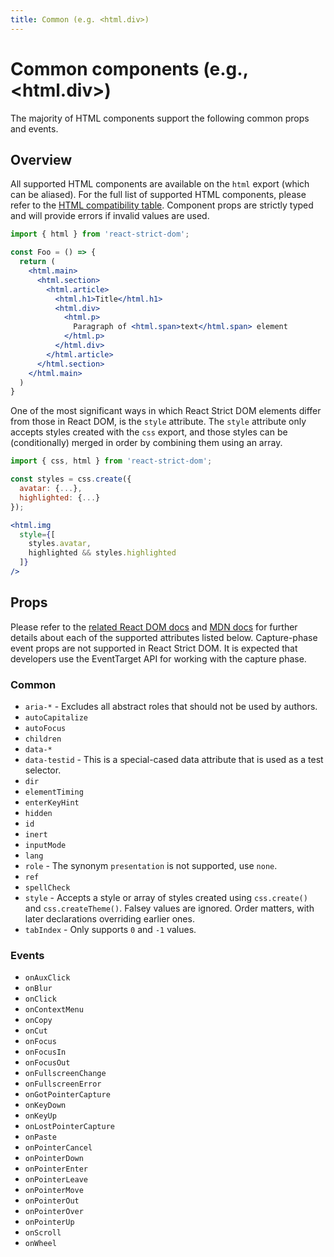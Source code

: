 ```yaml
---
title: Common (e.g. <html.div>)
---
```


# Common components (e.g., \<html.div>)

<p className="text-xl">The majority of HTML components support the following common props and events.</p>

## Overview

All supported HTML components are available on the `html` export (which can be aliased). For the full list of supported HTML components, please refer to the [HTML compatibility table](/api/html/#compatibility). Component props are strictly typed and will provide errors if invalid values are used.

```jsx
import { html } from 'react-strict-dom';

const Foo = () => {
  return (
    <html.main>
      <html.section>
        <html.article>
          <html.h1>Title</html.h1>
          <html.div>
            <html.p>
              Paragraph of <html.span>text</html.span> element
            </html.p>
          </html.div>
        </html.article>
      </html.section>
    </html.main>
  )
}
```

One of the most significant ways in which React Strict DOM elements differ from those in React DOM, is the `style` attribute. The `style` attribute only accepts styles created with the `css` export, and those styles can be (conditionally) merged in order by combining them using an array.

```jsx
import { css, html } from 'react-strict-dom';

const styles = css.create({
  avatar: {...},
  highlighted: {...}
});

<html.img
  style={[
    styles.avatar,
    highlighted && styles.highlighted
  ]}
/>
```

## Props

Please refer to the [related React DOM docs](https://react.dev/reference/react-dom/components/common) and [MDN docs](https://developer.mozilla.org/en-US/docs/Web/HTML/Global_attributes) for further details about each of the supported attributes listed below. Capture-phase event props are not supported in React Strict DOM. It is expected that developers use the EventTarget API for working with the capture phase.

### Common

* `aria-*` - Excludes all abstract roles that should not be used by authors.
* `autoCapitalize`
* `autoFocus`
* `children`
* `data-*`
* `data-testid` - This is a special-cased data attribute that is used as a test selector.
* `dir`
* `elementTiming`
* `enterKeyHint`
* `hidden`
* `id`
* `inert`
* `inputMode`
* `lang`
* `role` - The synonym `presentation` is not supported, use `none`.
* `ref`
* `spellCheck`
* `style` - Accepts a style or array of styles created using `css.create()` and `css.createTheme()`. Falsey values are ignored. Order matters, with later declarations overriding earlier ones.
* `tabIndex` - Only supports `0` and `-1` values.

### Events

* `onAuxClick`
* `onBlur`
* `onClick`
* `onContextMenu`
* `onCopy`
* `onCut`
* `onFocus`
* `onFocusIn`
* `onFocusOut`
* `onFullscreenChange`
* `onFullscreenError`
* `onGotPointerCapture`
* `onKeyDown`
* `onKeyUp`
* `onLostPointerCapture`
* `onPaste`
* `onPointerCancel`
* `onPointerDown`
* `onPointerEnter`
* `onPointerLeave`
* `onPointerMove`
* `onPointerOut`
* `onPointerOver`
* `onPointerUp`
* `onScroll`
* `onWheel`
